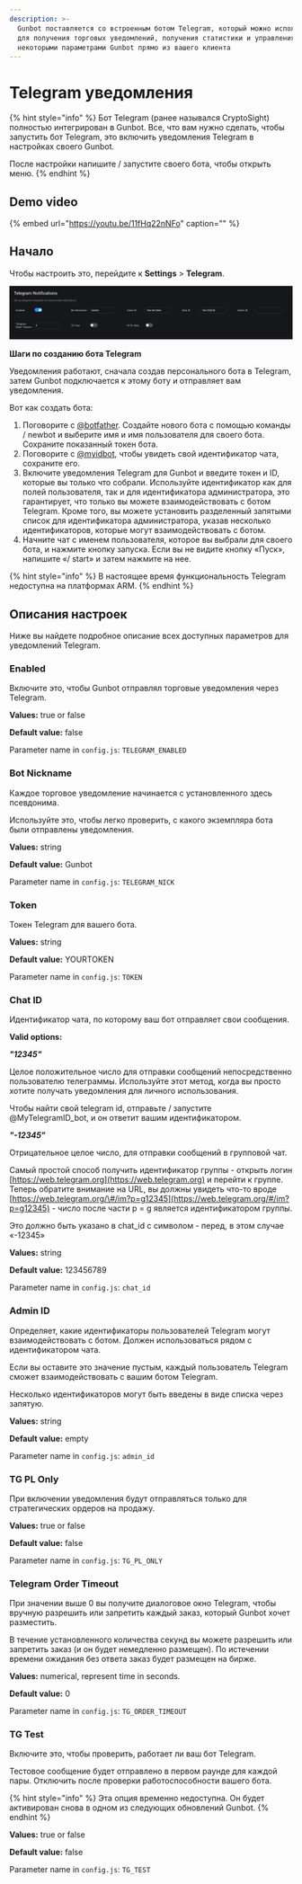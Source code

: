 ```yaml
---
description: >-
  Gunbot поставляется со встроенным ботом Telegram, который можно использовать
  для получения торговых уведомлений, получения статистики и управления
  некоторыми параметрами Gunbot прямо из вашего клиента
---
```


# Telegram уведомления

{% hint style="info" %}
Бот Telegram \(ранее назывался CryptoSight\) полностью интегрирован в Gunbot. Все, что вам нужно сделать, чтобы запустить бот Telegram, это включить уведомления Telegram в настройках своего Gunbot.

После настройки напишите / запустите своего бота, чтобы открыть меню.
{% endhint %}

## Demo video <a id="demo-video"></a>

{% embed url="https://youtu.be/11fHq22nNFo" caption="" %}

## Начало <a id="get-started"></a>

Чтобы настроить это, перейдите к **Settings** &gt; **Telegram**.

![&#x41F;&#x430;&#x440;&#x430;&#x43C;&#x435;&#x442;&#x440;&#x44B; &#x43D;&#x430;&#x441;&#x442;&#x440;&#x43E;&#x435;&#x43A; &#x434;&#x43B;&#x44F; &#x432;&#x430;&#x448;&#x435;&#x433;&#x43E; &#x431;&#x43E;&#x442;&#x430; Telegram](../../.gitbook/assets/assets_-l_rejuz9k0bdqxsqvuh_-lmxpz7bytewlfxthxx3_-lmxq-bd1mskrrdvzvdq_image.png)

**Шаги по созданию бота Telegram**

Уведомления работают, сначала создав персонального бота в Telegram, затем Gunbot подключается к этому боту и отправляет вам уведомления.

Вот как создать бота:

1. Поговорите с [@botfather](https://telegram.me/botfather). Создайте нового бота с помощью команды / newbot и выберите имя и имя пользователя для своего бота. Сохраните показанный токен бота. 
2. Поговорите с [@myidbot](https://telegram.me/myidbot), чтобы увидеть свой идентификатор чата, сохраните его. 
3. Включите уведомления Telegram для Gunbot и введите токен и ID, которые вы только что собрали. Используйте идентификатор как для полей пользователя, так и для идентификатора администратора, это гарантирует, что только вы можете взаимодействовать с ботом Telegram. Кроме того, вы можете установить разделенный запятыми список для идентификатора администратора, указав несколько идентификаторов, которые могут взаимодействовать с ботом. 
4. Начните чат с именем пользователя, которое вы выбрали для своего бота, и нажмите кнопку запуска. Если вы не видите кнопку «Пуск», напишите «/ start» и затем нажмите на нее.

{% hint style="info" %}
В настоящее время функциональность Telegram недоступна на платформах ARM.
{% endhint %}

## Описания настроек

Ниже вы найдете подробное описание всех доступных параметров для уведомлений Telegram.

### Enabled <a id="enabled"></a>

Включите это, чтобы Gunbot отправлял торговые уведомления через Telegram.

**Values:** true or false

**Default value:** false

Parameter name in `config.js`: `TELEGRAM_ENABLED`

### Bot Nickname <a id="bot-nickname"></a>

Каждое торговое уведомление начинается с установленного здесь псевдонима.

Используйте это, чтобы легко проверить, с какого экземпляра бота были отправлены уведомления.

**Values:** string

**Default value:** Gunbot

Parameter name in `config.js`: `TELEGRAM_NICK`

### Token <a id="token"></a>

Токен Telegram для вашего бота.

**Values:** string

**Default value:** YOURTOKEN

Parameter name in `config.js`: `TOKEN`

### Chat ID <a id="chat-id"></a>

Идентификатор чата, по которому ваш бот отправляет свои сообщения.

**Valid options:**

_**"12345"**_

Целое положительное число для отправки сообщений непосредственно пользователю телеграммы. Используйте этот метод, когда вы просто хотите получать уведомления для личного использования.

Чтобы найти свой telegram id, отправьте / запустите @MyTelegramID\_bot, и он ответит вашим идентификатором.

_**"-12345"**_

Отрицательное целое число, для отправки сообщений в групповой чат.

Самый простой способ получить идентификатор группы - открыть логин [https://web.telegram.org](https://web.telegram.org) и перейти к группе. Теперь обратите внимание на URL, вы должны увидеть что-то вроде [https://web.telegram.org/\#/im?p=g12345](https://web.telegram.org/#/im?p=g12345) - число после части p = g является идентификатором группы.

Это должно быть указано в chat\_id с символом - перед, в этом случае «-12345»

**Values:** string

**Default value:** 123456789

Parameter name in `config.js`: `chat_id`

### Admin ID <a id="admin-id"></a>

Определяет, какие идентификаторы пользователей Telegram могут взаимодействовать с ботом. Должен использоваться рядом с идентификатором чата.

Если вы оставите это значение пустым, каждый пользователь Telegram сможет взаимодействовать с вашим ботом Telegram.

Несколько идентификаторов могут быть введены в виде списка через запятую.

**Values:** string

**Default value:** empty

Parameter name in `config.js`: `admin_id`

### TG PL Only <a id="tg-pl-only"></a>

При включении уведомления будут отправляться только для стратегических ордеров на продажу.

**Values:** true or false

**Default value:** false

Parameter name in `config.js`: `TG_PL_ONLY`

### Telegram Order Timeout <a id="telegram-order-timeout"></a>

При значении выше 0 вы получите диалоговое окно Telegram, чтобы вручную разрешить или запретить каждый заказ, который Gunbot хочет разместить.

В течение установленного количества секунд вы можете разрешить или запретить заказ \(и он будет немедленно размещен\). По истечении времени ожидания без ответа заказ будет размещен на бирже.

**Values:** numerical, represent time in seconds.

**Default value:** 0

Parameter name in `config.js`: `TG_ORDER_TIMEOUT`

### TG Test <a id="tg-test"></a>

Включите это, чтобы проверить, работает ли ваш бот Telegram.

Тестовое сообщение будет отправлено в первом раунде для каждой пары. Отключить после проверки работоспособности вашего бота.

{% hint style="info" %}
Эта опция временно недоступна. Он будет активирован снова в одном из следующих обновлений Gunbot.
{% endhint %}

**Values:** true or false

**Default value:** false

Parameter name in `config.js`: `TG_TEST`

